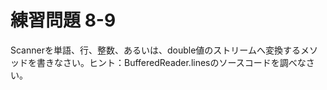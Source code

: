 # 練習問題 8-9

Scannerを単語、行、整数、あるいは、double値のストリームへ変換するメソッドを書きなさい。ヒント：BufferedReader.linesのソースコードを調べなさい。
